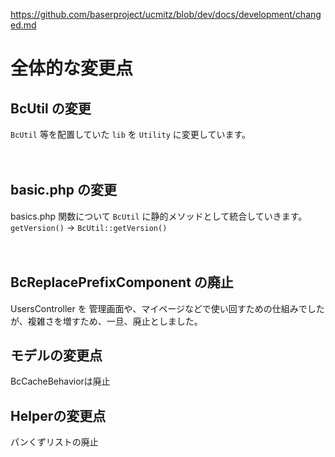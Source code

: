 https://github.com/baserproject/ucmitz/blob/dev/docs/development/changed.md

# 全体的な変更点

## BcUtil の変更
`BcUtil` 等を配置していた `lib` を `Utility` に変更しています。

　
## basic.php の変更
basics.php 関数について `BcUtil` に静的メソッドとして統合していきます。
`getVersion()` → `BcUtil::getVersion()`

　
## BcReplacePrefixComponent の廃止
UsersController を 管理画面や、マイページなどで使い回すための仕組みでしたが、複雑さを増すため、一旦、廃止としました。

## モデルの変更点
BcCacheBehaviorは廃止

## Helperの変更点
パンくずリストの廃止
